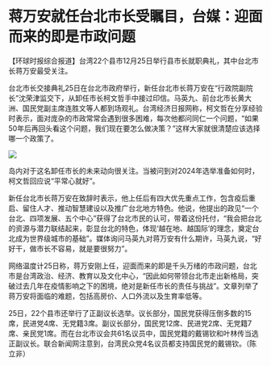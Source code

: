 # 蒋万安就任台北市长受瞩目，台媒：迎面而来的即是市政问题

【环球时报综合报道】台湾22个县市12月25日举行县市长就职典礼，其中台北市长蒋万安最受关注。

台北市长交接典礼25日在台北市政府举行，新任台北市长蒋万安在“行政院副院长”沈荣津监交下，从卸任市长柯文哲手中接过印信。马英九、前台北市长黄大洲、国民党副主席连胜文等人都到场观礼。台湾经济日报网称，柯文哲在分享经验时表示，面对庞杂的市政常常会遇到很多困难，每次他都问同仁一个问题，“如果50年后再回头看这个问题，我们现在要怎么做决策？”这样大家就很清楚应该选择哪一个政策了。

![](https://inews.gtimg.com/newsapp_bt/0/15576753864/1000)

岛内对于这名卸任市长的未来动向很关注。当被问到对2024年选举准备如何时，柯文哲回应说“平常心就好”。

新任台北市长蒋万安在致辞时表示，他上任后有四大优先重点工作，包含疫后重启、留住人才、推动智慧建设以及推广台北地方特色。他说，他提出的政见“一个台北、四项发展、五个中心”获得了台北市民的认可，带着这份托付，“我会把台北的资源与潜力联结起来，彰显台北的特色，体现‘越在地、越国际’的理念，奠定台北成为世界级城市的基础”。媒体询问马英九对蒋万安有什么期许，马英九说，“好好干，做市长不容易，就是要很努力”。

网络温度计25日称，蒋万安刚上任，迎面而来的即是千头万绪的市政问题，台北市是台湾政治、经济、教育以及文化中心，“因此如何带领台北市走出新格局，突破过去几年在疫情影响之下的困境，绝对是新任市长的责任与挑战”。文章列举了蒋万安将面临的难题，包括高房价、人口外流以及生育率低等。

25日，22个县市还举行了正副议长选举。议长部分，国民党获得压倒多数的15席，民进党4席、无党籍3席。副议长部分，国民党12席、民进党2席、无党籍7席、亲民党1席。而在台北市议会共61名议员中，国民党籍的戴锡钦和叶林传当选正副议长。联合新闻网注意到，台湾民众党4名议员都支持国民党的戴锡钦。（陈立非）


